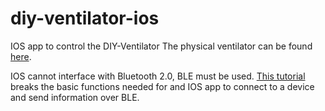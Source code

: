 # diy-ventilator-ios
IOS app to control the DIY-Ventilator
The physical ventilator can be found [here](https://github.com/cymourad/diy-ventilator).

IOS cannot interface with Bluetooth 2.0, BLE must be used.
[This tutorial](https://www.freecodecamp.org/news/ultimate-how-to-bluetooth-swift-with-hardware-in-20-minutes/) breaks the basic functions needed for and IOS app to connect to a device and send information over BLE.
